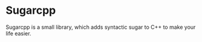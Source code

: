 # Sugarcpp

Sugarcpp is a small library, which adds syntactic sugar to C++ to make your life easier.

